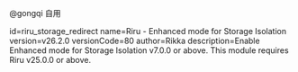 @gongqi 自用

id=riru_storage_redirect
name=Riru - Enhanced mode for Storage Isolation
version=v26.2.0
versionCode=80
author=Rikka
description=Enable Enhanced mode for Storage Isolation v7.0.0 or above. This module requires Riru v25.0.0 or above.
